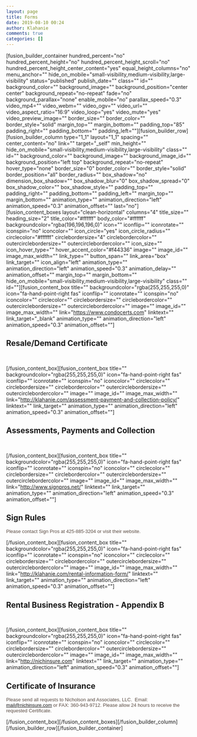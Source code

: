 ```yaml
---
layout: page
title: Forms
date: 2019-08-10 00:24
author: Klahanie
comments: true
categories: []
---
```

[fusion_builder_container hundred_percent="no" hundred_percent_height="no" hundred_percent_height_scroll="no" hundred_percent_height_center_content="yes" equal_height_columns="no" menu_anchor="" hide_on_mobile="small-visibility,medium-visibility,large-visibility" status="published" publish_date="" class="" id="" background_color="" background_image="" background_position="center center" background_repeat="no-repeat" fade="no" background_parallax="none" enable_mobile="no" parallax_speed="0.3" video_mp4="" video_webm="" video_ogv="" video_url="" video_aspect_ratio="16:9" video_loop="yes" video_mute="yes" video_preview_image="" border_size="" border_color="" border_style="solid" margin_top="" margin_bottom="" padding_top="85" padding_right="" padding_bottom="" padding_left=""][fusion_builder_row][fusion_builder_column type="1_1" layout="1_1" spacing="" center_content="no" link="" target="_self" min_height="" hide_on_mobile="small-visibility,medium-visibility,large-visibility" class="" id="" background_color="" background_image="" background_image_id="" background_position="left top" background_repeat="no-repeat" hover_type="none" border_size="0" border_color="" border_style="solid" border_position="all" border_radius="" box_shadow="no" dimension_box_shadow="" box_shadow_blur="0" box_shadow_spread="0" box_shadow_color="" box_shadow_style="" padding_top="" padding_right="" padding_bottom="" padding_left="" margin_top="" margin_bottom="" animation_type="" animation_direction="left" animation_speed="0.3" animation_offset="" last="no"][fusion_content_boxes layout="clean-horizontal" columns="4" title_size="" heading_size="2" title_color="#ffffff" body_color="#ffffff" backgroundcolor="rgba(196,196,196,0)" icon="" iconflip="" iconrotate="" iconspin="no" iconcolor="" icon_circle="yes" icon_circle_radius="" circlecolor="#ffffff" circlebordersize="4" circlebordercolor="" outercirclebordersize="" outercirclebordercolor="" icon_size="" icon_hover_type="" hover_accent_color="#f44336" image="" image_id="" image_max_width="" link_type="" button_span="" link_area="box" link_target="" icon_align="left" animation_type="" animation_direction="left" animation_speed="0.3" animation_delay="" animation_offset="" margin_top="" margin_bottom="" hide_on_mobile="small-visibility,medium-visibility,large-visibility" class="" id=""][fusion_content_box title="" backgroundcolor="rgba(255,255,255,0)" icon="fa-hand-point-right fas" iconflip="" iconrotate="" iconspin="no" iconcolor="" circlecolor="" circlebordersize="" circlebordercolor="" outercirclebordersize="" outercirclebordercolor="" image="" image_id="" image_max_width="" link="https://www.condocerts.com" linktext="" link_target="_blank" animation_type="" animation_direction="left" animation_speed="0.3" animation_offset=""]
<h2>Resale/Demand Certificate</h2>
<span style="color: #2c231d; font-family: Railway , Arial, sans-serif; font-size: small;"><span style="color: #594a41; font-family: Railway , Arial, sans-serif; font-size: small;"> </span></span>

[/fusion_content_box][fusion_content_box title="" backgroundcolor="rgba(255,255,255,0)" icon="fa-hand-point-right fas" iconflip="" iconrotate="" iconspin="no" iconcolor="" circlecolor="" circlebordersize="" circlebordercolor="" outercirclebordersize="" outercirclebordercolor="" image="" image_id="" image_max_width="" link="http://klahanie.com/assessment-payment-and-collection-policy/" linktext="" link_target="" animation_type="" animation_direction="left" animation_speed="0.3" animation_offset=""]
<h2>Assessments, Payments and Collection</h2>
<span style="color: #2c231d; font-family: Railway , Arial, sans-serif; font-size: small;"><span style="color: #594a41; font-family: Railway , Arial, sans-serif; font-size: small;"> </span></span>

[/fusion_content_box][fusion_content_box title="" backgroundcolor="rgba(255,255,255,0)" icon="fa-hand-point-right fas" iconflip="" iconrotate="" iconspin="no" iconcolor="" circlecolor="" circlebordersize="" circlebordercolor="" outercirclebordersize="" outercirclebordercolor="" image="" image_id="" image_max_width="" link="http://www.signpros.net/" linktext="" link_target="" animation_type="" animation_direction="left" animation_speed="0.3" animation_offset=""]
<h2>Sign Rules</h2>
<span style="color: #2c231d; font-family: Railway , Arial, sans-serif; font-size: small;"><span style="color: #594a41; font-family: Railway , Arial, sans-serif; font-size: small;">Please contact Sign Pros at 425-885-3204 or visit their website.</span></span>

[/fusion_content_box][fusion_content_box title="" backgroundcolor="rgba(255,255,255,0)" icon="fa-hand-point-right fas" iconflip="" iconrotate="" iconspin="no" iconcolor="" circlecolor="" circlebordersize="" circlebordercolor="" outercirclebordersize="" outercirclebordercolor="" image="" image_id="" image_max_width="" link="http://klahanie.com/rental-information-form/" linktext="" link_target="" animation_type="" animation_direction="left" animation_speed="0.3" animation_offset=""]
<h2>Rental Business Registration - Appendix B</h2>
<span style="color: #2c231d; font-family: Railway , Arial, sans-serif; font-size: small;"><span style="color: #594a41; font-family: Railway , Arial, sans-serif; font-size: small;"><span style="font-size: small;"> </span></span></span>

[/fusion_content_box][fusion_content_box title="" backgroundcolor="rgba(255,255,255,0)" icon="fa-hand-point-right fas" iconflip="" iconrotate="" iconspin="no" iconcolor="" circlecolor="" circlebordersize="" circlebordercolor="" outercirclebordersize="" outercirclebordercolor="" image="" image_id="" image_max_width="" link="http://nichinsure.com" linktext="" link_target="" animation_type="" animation_direction="left" animation_speed="0.3" animation_offset=""]
<h2>Certificate of Insurance</h2>
<span style="color: #2c231d; font-family: Railway , Arial, sans-serif; font-size: small;"><span style="color: #594a41; font-family: Railway , Arial, sans-serif; font-size: small;"><span style="font-size: small;">Please send all requests to Nicholson and Associates, LLC.  Email: </span><a href="mailto:mail@nichinsure.com">mail@nichinsure.com</a> or FAX: 360-943-9712. Please allow 24 hours to receive the requested Certificate.</span></span>

[/fusion_content_box][/fusion_content_boxes][/fusion_builder_column][/fusion_builder_row][/fusion_builder_container]
